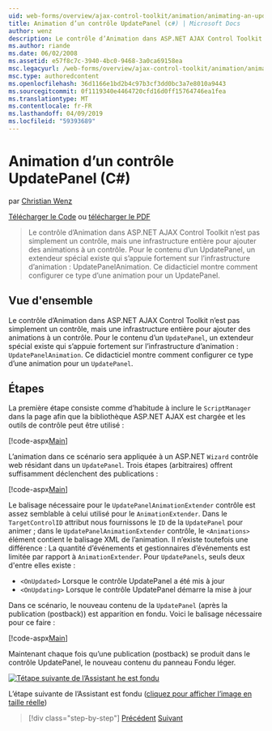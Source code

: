```yaml
---
uid: web-forms/overview/ajax-control-toolkit/animation/animating-an-updatepanel-control-cs
title: Animation d’un contrôle UpdatePanel (c#) | Microsoft Docs
author: wenz
description: Le contrôle d’Animation dans ASP.NET AJAX Control Toolkit n’est pas simplement un contrôle, mais une infrastructure entière pour ajouter des animations à un contrôle. Pour le contenu d’un...
ms.author: riande
ms.date: 06/02/2008
ms.assetid: e57f8c7c-3940-4bc0-9468-3a0ca69158ea
msc.legacyurl: /web-forms/overview/ajax-control-toolkit/animation/animating-an-updatepanel-control-cs
msc.type: authoredcontent
ms.openlocfilehash: 36d1166e1bd2b4c97b3cf3dd0bc3a7e8010a9443
ms.sourcegitcommit: 0f1119340e4464720cfd16d0ff15764746ea1fea
ms.translationtype: MT
ms.contentlocale: fr-FR
ms.lasthandoff: 04/09/2019
ms.locfileid: "59393689"
---
```

# <a name="animating-an-updatepanel-control-c"></a>Animation d’un contrôle UpdatePanel (C#)

par [Christian Wenz](https://github.com/wenz)

[Télécharger le Code](http://download.microsoft.com/download/9/3/f/93f8daea-bebd-4821-833b-95205389c7d0/UpdatePanelAnimation1.cs.zip) ou [télécharger le PDF](http://download.microsoft.com/download/b/6/a/b6ae89ee-df69-4c87-9bfb-ad1eb2b23373/updatepanelanimation1CS.pdf)

> Le contrôle d’Animation dans ASP.NET AJAX Control Toolkit n’est pas simplement un contrôle, mais une infrastructure entière pour ajouter des animations à un contrôle. Pour le contenu d’un UpdatePanel, un extendeur spécial existe qui s’appuie fortement sur l’infrastructure d’animation : UpdatePanelAnimation. Ce didacticiel montre comment configurer ce type d’une animation pour un UpdatePanel.


## <a name="overview"></a>Vue d'ensemble

Le contrôle d’Animation dans ASP.NET AJAX Control Toolkit n’est pas simplement un contrôle, mais une infrastructure entière pour ajouter des animations à un contrôle. Pour le contenu d’un `UpdatePanel`, un extendeur spécial existe qui s’appuie fortement sur l’infrastructure d’animation : `UpdatePanelAnimation`. Ce didacticiel montre comment configurer ce type d’une animation pour un `UpdatePanel`.

## <a name="steps"></a>Étapes

La première étape consiste comme d’habitude à inclure le `ScriptManager` dans la page afin que la bibliothèque ASP.NET AJAX est chargée et les outils de contrôle peut être utilisé :

[!code-aspx[Main](animating-an-updatepanel-control-cs/samples/sample1.aspx)]

L’animation dans ce scénario sera appliquée à un ASP.NET `Wizard` contrôle web résidant dans un `UpdatePanel`. Trois étapes (arbitraires) offrent suffisamment déclenchent des publications :

[!code-aspx[Main](animating-an-updatepanel-control-cs/samples/sample2.aspx)]

Le balisage nécessaire pour le `UpdatePanelAnimationExtender` contrôle est assez semblable à celui utilisé pour le `AnimationExtender`. Dans le `TargetControlID` attribut nous fournissons le `ID` de la `UpdatePanel` pour animer ; dans le `UpdatePanelAnimationExtender` contrôle, le `<Animations>` élément contient le balisage XML de l’animation. Il n’existe toutefois une différence : La quantité d’événements et gestionnaires d’événements est limitée par rapport à `AnimationExtender`. Pour `UpdatePanels`, seuls deux d'entre elles existe :

- `<OnUpdated>` Lorsque le contrôle UpdatePanel a été mis à jour
- `<OnUpdating>` Lorsque le contrôle UpdatePanel démarre la mise à jour

Dans ce scénario, le nouveau contenu de la `UpdatePanel` (après la publication (postback)) est apparition en fondu. Voici le balisage nécessaire pour ce faire :

[!code-aspx[Main](animating-an-updatepanel-control-cs/samples/sample3.aspx)]

Maintenant chaque fois qu’une publication (postback) se produit dans le contrôle UpdatePanel, le nouveau contenu du panneau Fondu léger.


[![Tétape suivante de l’Assistant he est fondu](animating-an-updatepanel-control-cs/_static/image2.png)](animating-an-updatepanel-control-cs/_static/image1.png)

L’étape suivante de l’Assistant est fondu ([cliquez pour afficher l’image en taille réelle](animating-an-updatepanel-control-cs/_static/image3.png))

> [!div class="step-by-step"]
> [Précédent](changing-an-animation-using-client-side-code-cs.md)
> [Suivant](dynamically-controlling-updatepanel-animations-cs.md)

